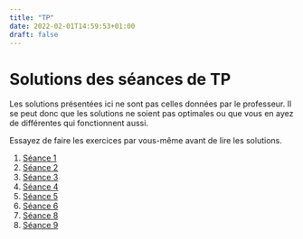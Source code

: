 ```yaml
---
title: "TP"
date: 2022-02-01T14:59:53+01:00
draft: false
---
```

# Solutions des séances de TP
Les solutions présentées ici ne sont pas celles données par le professeur. 
Il se peut donc que les solutions ne soient pas optimales ou que vous en ayez de différentes qui fonctionnent aussi.

Essayez de faire les exercices par vous-même avant de lire les solutions.

1. [Séance 1](tp1)
2. [Séance 2](tp2)
3. [Séance 3](tp3)
4. [Séance 4](tp4)
5. [Séance 5](tp5)
6. [Séance 6](tp6)
7. [Séance 8](tp8)
8. [Séance 9](tp9)
